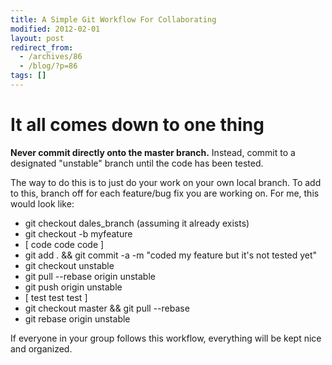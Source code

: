 ```yaml
---
title: A Simple Git Workflow For Collaborating
modified: 2012-02-01
layout: post
redirect_from:
  - /archives/86
  - /blog/?p=86
tags: []
---
```



It all comes down to one thing
==============================

**Never commit directly onto the master branch.** Instead, commit to a designated "unstable" branch until the code has been tested.

The way to do this is to just do your work on your own local branch. To add to this, branch off for each feature/bug fix you are working on. For me, this would look like:

-   git checkout dales\_branch (assuming it already exists)
-   git checkout -b myfeature
-   [ code code code ]
-   git add . && git commit -a -m "coded my feature but it's not tested yet"
-   git checkout unstable
-   git pull --rebase origin unstable
-   git push origin unstable
-   [ test test test ]
-   git checkout master && git pull --rebase
-   git rebase origin unstable

If everyone in your group follows this workflow, everything will be kept nice and organized.
